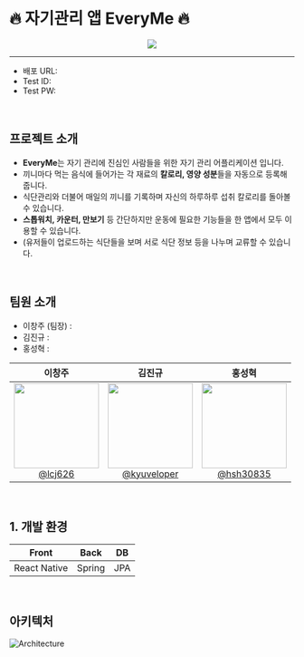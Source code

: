 # :fire: 자기관리 앱 EveryMe :fire:

<p align="center">
  <img src="https://github.com/kyuveloper/final_project-every_me/assets/146961238/984c7cd1-961c-4815-9c7c-2615bc165bfe">
</p>

---

- 배포 URL:
- Test ID:
- Test PW:

<br>

## 프로젝트 소개

- **EveryMe**는 자기 관리에 진심인 사람들을 위한 자기 관리 어플리케이션 입니다.
- 끼니마다 먹는 음식에 들어가는 각 재료의 **칼로리, 영양 성분**들을 자동으로 등록해줍니다.
- 식단관리와 더불어 매일의 끼니를 기록하며 자신의 하루하루 섭취 칼로리를 돌아볼 수 있습니다.
- **스톱워치, 카운터, 만보기** 등 간단하지만 운동에 필요한 기능들을 한 앱에서 모두 이용할 수 있습니다.
- (유저들이 업로드하는 식단들을 보며 서로 식단 정보 등을 나누며 교류할 수 있습니다.

<br>

## 팀원 소개

- 이창주 (팀장) :
- 김진규 :
- 홍성혁 : 

<div align="center">

| **이창주** | **김진규** | **홍성혁** |
| :------: |  :------: | :------: |
| [<img src="https://github.com/guro-project/final_project_every-me_screen/assets/146961238/3b06a97d-9718-4c19-8ee5-7e21f9ccec68" height=150 width=150> <br/> @lcj626](https://github.com/lcj626) | [<img src="https://github.com/guro-project/.github/assets/146961238/690bef73-6f47-45ea-80a3-c1e2a61b9c36" height=150 width=150> <br/> @kyuveloper](https://github.com/kyuveloper) | [<img src="https://github.com/guro-project/.github/assets/146961238/80bd5218-042f-4798-ae34-6a5cc84b2963" height=150 width=150> <br/> @hsh30835](https://github.com/hsh30835) |

</div>

<br>

## 1. 개발 환경

| **Front** | **Back** | **DB** |
| :------: | :------: | :------: |
| React Native | Spring | JPA |

<br>

## 아키텍처

![Architecture](https://github.com/kyuveloper/final_project-every_me/assets/146961238/4e93fbc5-f710-4ccf-82ff-c03b8715072f)
